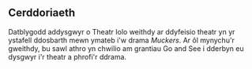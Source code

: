 ## Cerddoriaeth

Datblygodd addysgwyr o Theatr Iolo weithdy ar ddyfeisio theatr yn yr ystafell ddosbarth mewn ymateb i'w drama *Muckers*. Ar ôl mynychu'r gweithdy, bu sawl athro yn chwilio am grantiau Go and See i dderbyn eu dysgwyr i'r theatr a phrofi'r ddrama.